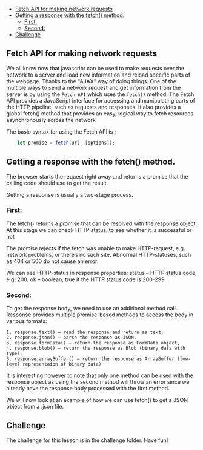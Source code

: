 - [Fetch API for making network requests](#fetch-api-for-making-network-requests)
- [Getting a response with the fetch() method.](#getting-a-response-with-the-fetch-method)
  - [First:](#first)
  - [Second:](#second)
- [Challenge](#challenge)


## Fetch API for making network requests
We all know now that javascript can be used to make requests over the network to a server and load new information and reload specific parts of the webpage.
Thanks to the "AJAX" way of doing things.
One of the multiple ways to send a network request and get information from the server is by using the `Fetch API` which uses the `fetch()` method.
The Fetch API provides a JavaScript interface for accessing and manipulating parts of the HTTP pipeline, such as requests and responses. It also provides a global fetch() method that provides an easy, logical way to fetch resources asynchronously across the network

The basic syntax for using the Fetch API is :
```javascript
    let promise = fetch(url, [options]);
```
## Getting a response with the fetch() method.
The browser starts the request right away and returns a promise that the calling code should use to get the result.

Getting a response is usually a two-stage process.

### First:

The fetch() returns a promise that can be resolved with the response object.
At this stage we can check HTTP status, to see whether it is successful or not

The promise rejects if the fetch was unable to make HTTP-request, e.g. network problems, or there’s no such site. Abnormal HTTP-statuses, such as 404 or 500 do not cause an error.

We can see HTTP-status in response properties:
    status – HTTP status code, e.g. 200.
    ok – boolean, true if the HTTP status code is 200-299.

### Second:

To get the response body, we need to use an additional method call.
Response provides multiple promise-based methods to access the body in various formats:

    1. response.text() – read the response and return as text,
    2. response.json() – parse the response as JSON,
    3. response.formData() – return the response as FormData object,
    4. response.blob() – return the response as Blob (binary data with type),
    5. response.arrayBuffer() – return the response as ArrayBuffer (low-level representaion of binary data)

It is interesting however to note that only one method can be used with the response object as using the second method will throw an error since we already have the response body processed with the first method.

We will now look at an example of how we can use fetch() to get a JSON object from a .json file.

## Challenge
The challenge for this lesson is in the challenge folder. Have fun!